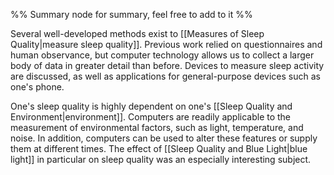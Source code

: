 %% Summary node for summary, feel free to add to it %%

Several well-developed methods exist to [[Measures of Sleep Quality|measure sleep quality]]. Previous work relied on questionnaires and human observance, but computer technology allows us to collect a larger body of data in greater detail than before. Devices to measure sleep activity are discussed, as well as applications for general-purpose devices such as one's phone. 

One's sleep quality is highly dependent on one's [[Sleep Quality and Environment|environment]]. Computers are readily applicable to the measurement of environmental factors, such as light, temperature, and noise. In addition, computers can be used to alter these features or supply them at different times. The effect of [[Sleep Quality and Blue Light|blue light]] in particular on sleep quality was an especially interesting subject. 

